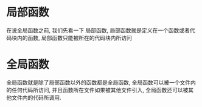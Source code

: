 # 局部函数
在说全局函数之前, 我们先看一下 局部函数, 局部函数就是定义在一个函数或者代码块内的函数, 局部函数只能被所在的代码块内所访问

# 全局函数
全局函数就是除了局部函数以外的函数都是全局函数, 全局函数可以被一个文件内的任何代码所访问, 并且函数所在文件如果被其他文件引入, 全局函数还可以被其他文件内的代码所调用.


